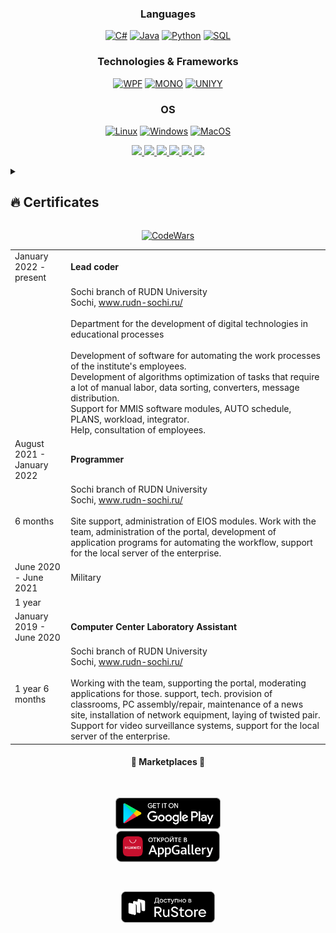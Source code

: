 <div align="center"> 
  
### Languages
[![C#](https://img.shields.io/badge/csharp-black?style=for-the-badge&logo=csharp)](https://github.com/DaniilVdovin)
[![Java](https://img.shields.io/badge/java-black?style=for-the-badge&logo=openjdk)](https://github.com/DaniilVdovin)
[![Python](https://img.shields.io/badge/python-black?style=for-the-badge&logo=python)](https://github.com/DaniilVdovin)
[![SQL](https://img.shields.io/badge/sql-black?style=for-the-badge&logo=mysql)](https://github.com/DaniilVdovin)

### Technologies & Frameworks
[![WPF](https://img.shields.io/badge/wpf-black?style=for-the-badge&logo=csharp)](https://github.com/DaniilVdovin)
[![MONO](https://img.shields.io/badge/mono-black?style=for-the-badge&logo=csharp)](https://github.com/DaniilVdovin)
[![UNIYY](https://img.shields.io/badge/unity-black?style=for-the-badge&logo=unity)](https://github.com/DaniilVdovin)

### OS
[![Linux](https://img.shields.io/badge/linux-black?style=for-the-badge&logo=Linux)](https://github.com/DaniilVdovin)
[![Windows](https://img.shields.io/badge/Windows-black?style=for-the-badge&logo=Windows)](https://github.com/DaniilVdovin)
[![MacOS](https://img.shields.io/badge/MacOS-black?style=for-the-badge&logo=MacOS)](https://github.com/DaniilVdovin)

</div>

<p align="center">
  <a href="https://github.com/DaniilVdovin">
    <img src="http://github-profile-summary-cards.vercel.app/api/cards/profile-details?username=DaniilVdovin&theme=transparent" />
  </a>
  <a href="https://github.com/DaniilVdovin">
    <img src="https://github-readme-streak-stats.herokuapp.com/?user=DaniilVdovin&hide_border=true&card_width=338&theme=transparent" />
  </a>
  <a href="https://github.com/DaniilVdovin">
    <img src="http://github-profile-summary-cards.vercel.app/api/cards/stats?username=DaniilVdovin&theme=transparent" />
  </a>
  <a href="https://github.com/DaniilVdovin">
    <img src="http://github-profile-summary-cards.vercel.app/api/cards/most-commit-language?username=DaniilVdovin&theme=transparent" />
  </a>
  <a href="https://github.com/DaniilVdovin">
    <img src="http://github-profile-summary-cards.vercel.app/api/cards/repos-per-language?username=DaniilVdovin&theme=transparent" />
  </a>
   <a href="https://github.com/DaniilVdovin">
    <img src="https://github-profile-trophy.vercel.app/?username=DaniilVdovin&theme=onedark&column=4&margin-w=45&margin-h=45"/>
  </a>
</p>

<details>
  <summary><h2>🔥 Certificates</h2></summary>
  <div align="center">
  
  | Organization | Certificate |
  |-|-|
  | [Russian technological university MIREA](https://www.mirea.ru/) |<img width="500" alt="image" src="https://github.com/DaniilVdovin/DaniilVdovin/assets/45402557/d21b3ed8-bb96-40a5-b534-6d9156b28f02"           href="https://stepik.org/certificate/9c7ddcd1f62aa7760706b8bddebbb244d85328c7.pdf"> <br> [PDF](https://stepik.org/certificate/9c7ddcd1f62aa7760706b8bddebbb244d85328c7.pdf)|
  | [RUDN](https://www.rudn.ru/) | <img width="500" alt="image" src="https://github.com/DaniilVdovin/DaniilVdovin/assets/45402557/07dd5f76-d6cb-43c2-ac47-bee90c92a014"   href="https://stepik.org/certificate/66c7e3d38b3016189765f9927a7ee494e073744d.pdf"> <br> [PDF](https://stepik.org/certificate/66c7e3d38b3016189765f9927a7ee494e073744d.pdf)|
  
  </div>
</details>

<div align="center">

  [![CodeWars](https://www.codewars.com/users/DaniilVdovin/badges/large)](https://www.codewars.com/users/DaniilVdovin)
 
|  |  |
|---|---|
| January 2022 - present | **Lead coder** |
|  | Sochi branch of RUDN University<br>Sochi, www.rudn-sochi.ru/<br><br>Department for the development of digital technologies in educational processes<br><br>Development of software for automating the work processes of the institute's employees.<br>Development of algorithms optimization of tasks that require a lot of manual labor, data sorting, converters, message distribution.<br>Support for MMIS software modules, AUTO schedule, PLANS, workload, integrator.<br>Help, consultation of employees. |
| August 2021 - January 2022 | **Programmer** |
| 6 months | Sochi branch of RUDN University<br>Sochi, www.rudn-sochi.ru/<br><br>Site support, administration of EIOS modules. Work with the team, administration of the portal, development of application programs for automating the workflow, support for the local server of the enterprise. |
| June 2020 - June 2021 | Military |
| 1 year |  |
| January 2019 - June 2020 | **Computer Center Laboratory Assistant** |
| 1 year 6 months | Sochi branch of RUDN University<br>Sochi, www.rudn-sochi.ru/<br><br>Working with the team, supporting the portal, moderating applications for those. support, tech. provision of classrooms, PC assembly/repair, maintenance of a news site, installation of network equipment, laying of twisted pair. Support for video surveillance systems, support for the local server of the enterprise. |
  
  
#### 🛒 Marketplaces 🛒

 <p align="center"  style="padding:30px">
    <a href="https://play.google.com/store/apps/dev?id=4680159475815121969"  style="margin:30px">
      <img src="/google-play-badge.png" height="50"  style="margin:30"/>
    </a>
    <a href="https://appgallery.huawei.com/app/C103324329"  style="margin:30px">
      <img src="/AppGallery_bage.png" height="50"  style="margin:30"/>
    </a>
  </p>
  <p align="center">
    <a href="https://apps.rustore.ru/?devId=MwrWwt8NRX7qN9Eme6es5UEDqwur5%252FFg&appType=MAIN">
      <img src="/RuStore.svg" height="50"  style="margin:30"/>
    </a>  
  </p>
  <img src="https://komarev.com/ghpvc/?username=DaniilVdovin&style=flat&color=blue" alt=""/>
</div>
  

